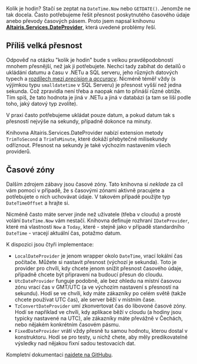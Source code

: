 <!-- dcterms:title = Altairis.Services.DateProvider - jak na časové zóny a přílišnou přesnost času -->
<!-- dcterms:abstract = Kolik je hodin? Stačí se zeptat na DateTime.Now nebo GETDATE(). Jenomže ne tak docela. Často potřebujeme řešit přesnost poskytnutého časového údaje anebo převody časových pásem. Proto jsem napsal knihovnu Altairis.Services.DateProvider, která uvedené problémy řeší. -->
<!-- dcterms:creator = Michal Altair Valášek -->
<!-- x4w:coverUrl = /cover-pictures/20200421-dateprovider.jpg -->
<!-- x4w:coverCredits = Noor Younis via Unsplash -->
<!-- x4w:pictureUrl = /perex-pictures/20200421-dateprovider.jpg -->
<!-- x4w:pictureWidth = 150 -->
<!-- x4w:pictureHeight = 150 -->
<!-- x4w:category = IT -->
<!-- dcterms:date = 2020-04-21 -->

Kolik je hodin? Stačí se zeptat na `DateTime.Now` nebo `GETDATE()`. Jenomže ne tak docela. Často potřebujeme řešit přesnost poskytnutého časového údaje anebo převody časových pásem. Proto jsem napsal knihovnu [**Altairis.Services.DateProvider**](https://github.com/ridercz/Altairis.Services.DateProvider), která uvedené problémy řeší.

## Příliš velká přesnost

Odpověď na otázku "kolik je hodin" bude s velkou pravděpodobností mnohem přesnější, než jak ji potřebujete. Nechci tady zabíhat do detailů o ukládání datumu a času v .NETu a SQL serveru, jeho různých datových typech a [rozdílech mezi _precision_ a _accuracy_](https://devblogs.microsoft.com/oldnewthing/20050902-00/?p=34333). Nicméně téměř vždy (s výjimkou typu `smalldatetime` v SQL Serveru) je přesnost vyšší než jedna sekunda. Což zpravidla není třeba a naopak nám to přináší různé obtíže. Tím spíš, že tato hodnota je jiná v .NETu a jiná v databázi (a tam se liší podle toho, jaký datový typ zvolíte).

V praxi často potřebujeme ukládat pouze datum, a pokud datum tak s přesností nejvýše na sekundy, případně dokonce na minuty.

Knihovna Altairis.Services.DateProvider nabízí extension metody `TrimToSecond` a `TrimToMinute`, které dokáží přebytečné milisekundy odříznout. Přesnost na sekundy je také výchozím nastavením všech providerů.

## Časové zóny

Dalším zdrojem zábavy jsou časové zóny. Tato knihovna si _neklade_ za cíl vám pomoci v případě, že s časovými zónami aktivně pracujete a potřebujete o nich uchovávat údaje. V takovém případě použijte typ `DateTimeOffset` a hrajte si.

Nicméně často máte server jinde než uživatele (třeba v cloudu) a prosté volání `DateTime.Now` vám nestačí. Knihovna definuje rozhraní `IDateProvider`, které má vlastnosti `Now` a `Today`, které - stejně jako v případě standardního `DateTime` - vracejí aktuální čas, potažmo datum.

K dispozici jsou čtyři implementace:

* `LocalDateProvider` je jenom wrapper okolo `DateTime`, vrací lokální čas počítače. Můžete si nastavit přesnost (výchozí je sekunda). Toto je provider pro chvíli, kdy chcete jenom snížit přesnost časového údaje, případně chcete být připraveni na budoucí přesun do cloudu.
* `UtcDateProvider` funguje podobně, ale bez ohledu na místní časovou zónu vrací čas v GMT/UTC (a ve výchozím nastavení s přesností na sekundu). Hodí se ve chvíli, kdy máte zákazníky po celém světě (takže chcete používat UTC čas), ale server běží v místním čase.
* `TzConvertDateProvider` umí zkonvertovat čas do libovoné časové zóny. Hodí se například ve chvíli, kdy aplikace běží v cloudu (a hodiny jsou typicky nastavené na UTC), ale zákazníky máte převážně v Čechách, nebo nějakém konkrétním časovém pásmu.
* `FixedDateProvider` vrátí vždy přesně tu samou hodnotu, kterou dostal v konstruktoru. Hodí se pro testy, u nichž chete, aby měly predikovatelné výsledky nad nějakou fixní sadou testovacích dat.

Kompletní dokumentaci [najdete na GitHubu](https://github.com/ridercz/Altairis.Services.DateProvider).